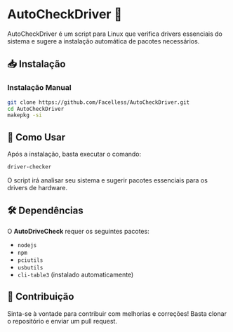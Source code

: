 # AutoCheckDriver 🚀

AutoCheckDriver é um script para Linux que verifica drivers essenciais do sistema e sugere a instalação automática de pacotes necessários.

## 📥 Instalação

### Instalação Manual
```bash
git clone https://github.com/Facelless/AutoCheckDriver.git
cd AutoCheckDriver
makepkg -si
```

## 🚀 Como Usar

Após a instalação, basta executar o comando:
```bash
driver-checker
```
O script irá analisar seu sistema e sugerir pacotes essenciais para os drivers de hardware.

## 🛠️ Dependências
O **AutoDriveCheck** requer os seguintes pacotes:
- `nodejs`
- `npm`
- `pciutils`
- `usbutils`
- `cli-table3` (instalado automaticamente)

## 📌 Contribuição
Sinta-se à vontade para contribuir com melhorias e correções! Basta clonar o repositório e enviar um pull request.

